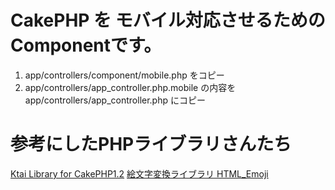 CakePHP を モバイル対応させるためのComponentです。
======================================================

1. app/controllers/component/mobile.php をコピー
2. app/controllers/app_controller.php.mobile の内容を app/controllers/app_controller.php にコピー


参考にしたPHPライブラリさんたち
======================================================

[Ktai Library for CakePHP1.2](http://blog.ecworks.jp/ktai)
[絵文字変換ライブラリ HTML_Emoji](http://www.revulo.com/PHP/library/HTML_Emoji.html)